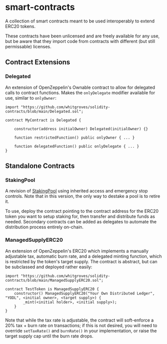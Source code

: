 # smart-contracts

A collection of smart contracts meant to be used interoperably to extend ERC20 tokens.

These contracts have been unlicensed and are freely available for any use, but be aware that they import code from contracts with different (but still permissable) licenses.

## Contract Extensions

### Delegated
An extension of OpenZeppelin's Ownable contract to allow for delegated calls to contract functions. 
Makes the `onlyDelegate` modifier available for use, similar to `onlyOwner`:

```
import "https://github.com/whitgroves/solidity-contracts/blob/main/Delegated.sol";

contract MyContract is Delegated {

    constructor(address initialOwner) Delegated(initialOwner) {}

    function restrictedFunction() public onlyOwner { ... }

    function delegatedFunction() public onlyDelegate { ... }
}
```

## Standalone Contracts

### StakingPool
A revision of [StakingPool](https://github.com/whitgroves/staking-pool) using inherited access and emergency stop controls. Note that in this version, the only way to destake a pool is to retire it.

To use, deploy the contract pointing to the contract address for the ERC20 token you want to setup staking for, then transfer and distribute funds as needed. Secondary contracts can be added as delegates to automate the distribution process entirely on-chain.

### ManagedSupplyERC20
An extension of OpenZeppelin's ERC20 which implements a manually adjustable tax, automatic burn rate, and a delegated minting function, which is restricted by the token's target supply. The contract is abstract, but can be subclassed and deployed rather easily:
```
import "https://github.com/whitgroves/solidity-contracts/blob/main/ManagedSupplyERC20.sol";

contract TestToken is ManagedSupplyERC20 {
    constructor() ManagedSupplyERC20("Your Own Distributed Ledger", "YODL", <initial owner>, <target supply>) {
        _mint(<initial holder>, <initial supply>);
    }
}
```

Note that while the tax rate is adjustable, the contract will soft-enforce a 20% tax + burn rate on transactions; if this is not desired, you will need to override `setTaxRate()` and `burnRate()` in your implementation, or raise the target supply cap until the burn rate drops. 